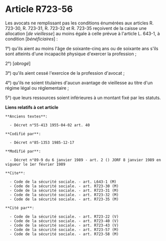 # Article R723-56

Les avocats ne remplissant pas les conditions énumérées aux articles R. 723-30, R. 723-31, R. 723-32 et R. 723-35 reçoivent
de la caisse une allocation [*de vieillesse*] au moins égale à celle prévue à l'article L. 643-1, à condition
[*bénéficiaires*] : 

1°) qu'ils aient au moins l'âge de soixante-cinq ans ou de soixante ans s'ils sont atteints d'une incapacité physique
d'exercer la profession ; 

2°) [*abrogé*]

3°) qu'ils aient cessé l'exercice de la profession d'avocat ; 

4°) qu'ils ne soient titulaires d'aucun avantage de vieillesse au titre d'un régime légal ou réglementaire ; 

5°) que leurs ressources soient inférieures à un montant fixé par les statuts.

**Liens relatifs à cet article**

	**Anciens textes**:

	  - Décret n°55-413 1955-04-02 art. 40

	**Codifié par**:

	  - Décret n°85-1353 1985-12-17

	**Modifié par**:

	  - Décret n°89-9 du 6 janvier 1989 - art. 2 () JORF 8 janvier 1989 en vigueur le 1er février 1989

	**Cite**:

	  - Code de la sécurité sociale. - art. L643-1 (M)
	  - Code de la sécurité sociale. - art. R723-30 (M)
	  - Code de la sécurité sociale. - art. R723-31 (M)
	  - Code de la sécurité sociale. - art. R723-32 (M)
	  - Code de la sécurité sociale. - art. R723-35 (M)

	**Cité par**:

	  - Code de la sécurité sociale. - art. R723-22 (V)
	  - Code de la sécurité sociale. - art. R723-40 (V)
	  - Code de la sécurité sociale. - art. R723-43 (V)
	  - Code de la sécurité sociale. - art. R723-57 (M)
	  - Code de la sécurité sociale. - art. R723-58 (M)
